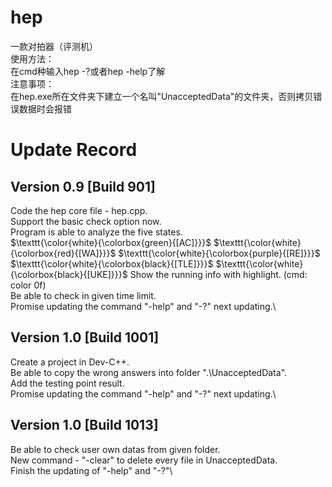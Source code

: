 # hep
 一款对拍器（评测机）\
 使用方法：\
 在cmd种输入hep -?或者hep -help了解\
 注意事项：\
 在hep.exe所在文件夹下建立一个名叫"UnacceptedData"的文件夹，否则拷贝错误数据时会报错

# Update Record
## Version 0.9 [Build 901]
Code the hep core file - hep.cpp.\
Support the basic check option now.\
Program is able to analyze the five states.\
$\texttt{\color{white}{\colorbox{green}{[AC]}}}$
 $\texttt{\color{white}{\colorbox{red}{[WA]}}}$
 $\texttt{\color{white}{\colorbox{purple}{[RE]}}}$
 $\texttt{\color{white}{\colorbox{black}{[TLE]}}}$
 $\texttt{\color{white}{\colorbox{black}{[UKE]}}}$
Show the running info with highlight. (cmd: color 0f)\
Be able to check in given time limit.\
Promise updating the command "-help" and "-?" next updating.\

## Version 1.0 [Build 1001]
Create a project in Dev-C++.\
Be able to copy the wrong answers into folder ".\UnacceptedData".\
Add the testing point result.\
Promise updating the command "-help" and "-?" next updating.\

## Version 1.0 [Build 1013]
Be able to check user own datas from given folder.\
New command - "-clear" to delete every file in UnacceptedData.\
Finish the updating of "-help" and "-?"\
